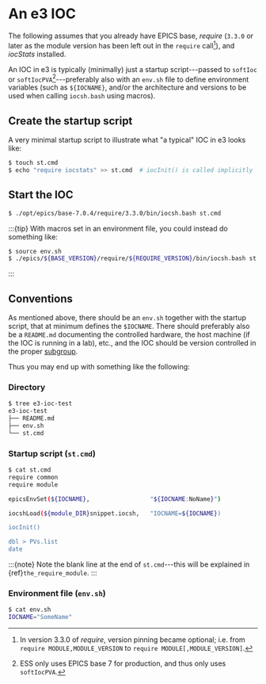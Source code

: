 # An e3 IOC

The following assumes that you already have EPICS base, *require* (`3.3.0` or later as the module version has been left out in the `require` call[^require]), and *iocStats* installed.

An IOC in e3 is typically (minimally) just a startup script---passed to `softIoc` or `softIocPVA`[^epics7]---preferably also with an `env.sh` file to define environment variables (such as `${IOCNAME}`, and/or the architecture and versions to be used when calling `iocsh.bash` using macros).

## Create the startup script

A very minimal startup script to illustrate what "a typical" IOC in e3 looks like:

```bash
$ touch st.cmd
$ echo "require iocstats" >> st.cmd  # iocInit() is called implicitly
```

## Start the IOC

```bash
$ ./opt/epics/base-7.0.4/require/3.3.0/bin/iocsh.bash st.cmd
```

:::{tip}
With macros set in an environment file, you could instead do something like:

```bash
$ source env.sh
$ ./epics/${BASE_VERSION}/require/${REQUIRE_VERSION}/bin/iocsh.bash st.cmd
```
:::

## Conventions

As mentioned above, there should be an `env.sh` together with the startup script, that at minimum defines the `$IOCNAME`. There should preferably also be a `README.md` documenting the controlled hardware, the host machine (if the IOC is running in a lab), etc., and the IOC should be version controlled in the proper [subgroup](https://gitlab.esss.lu.se/iocs).

Thus you may end up with something like the following:

### Directory

```bash
$ tree e3-ioc-test
e3-ioc-test
├── README.md
├── env.sh
└── st.cmd
```

### Startup script (`st.cmd`)

```bash
$ cat st.cmd
require common
require module

epicsEnvSet(${IOCNAME},                 "${IOCNAME:NoName}")

iocshLoad(${module_DIR}snippet.iocsh,   "IOCNAME=${IOCNAME})

iocInit()

dbl > PVs.list
date

```

:::{note}
Note the blank line at the end of `st.cmd`---this will be explained in {ref}`the_require_module`.
:::

### Environment file (`env.sh`)

```sh
$ cat env.sh
IOCNAME="SomeName"
```


[^require]: In version 3.3.0 of *require*, version pinning became optional; i.e. from `require MODULE,MODULE_VERSION` to `require MODULE[,MODULE_VERSION]`.

[^epics7]: ESS only uses EPICS base 7 for production, and thus only uses `softIocPVA`.

